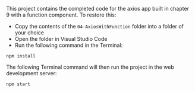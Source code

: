 This project contains the completed code for the axios app built in chapter 9 with a function component.
To restore this:

- Copy the contents of the `04-AxiosWithFunction` folder into a folder of your choice
- Open the folder in Visual Studio Code
- Run the following command in the Terminal:

```
npm install
```

The following Terminal command will then run the project in the web development server:

```
npm start
```
